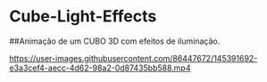 # Cube-Light-Effects
##Animação de um CUBO 3D com efeitos de iluminação.


https://user-images.githubusercontent.com/86447672/145391692-e3a3cef4-aecc-4d62-98a2-0d87435bb588.mp4

